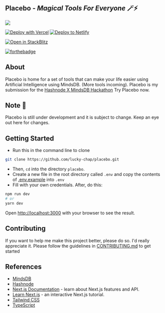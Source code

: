 ## **Placebo** - _Magical Tools For Everyone_ 🪄⚡

<a href="https://placebo.vercel.app" target="_blank" rel="noreferrer">
    <img src="https://placebo.vercel.app/og.png" />
</a>

[![Deploy with Vercel](https://vercel.com/button)](https://vercel.com/import/git?s=https://github.com/lucky-chap/placebo) [![Deploy to Netlify](https://www.netlify.com/img/deploy/button.svg)](https://app.netlify.com/start/deploy?repository=https://github.com/lucky-chap/placebo)

[![Open in StackBlitz](https://developer.stackblitz.com/img/open_in_stackblitz.svg)](https://stackblitz.com/github/lucky-chap/placebo)

[![forthebadge](https://forthebadge.com/images/badges/made-with-typescript.svg)](https://typescriptlang.org)

## About

Placebo is home for a set of tools that can make your life easier using Artificial Intelligence using MindsDB. (More tools incoming). Placebo is my submission for the [Hashnode X MindsDB Hackathon](https://hashnode.com/hackathons/mindsdb) Try Placebo now.

## Note 🚧

Placebo is still under development and it is subject to change. Keep an eye out here for changes.

## Getting Started

- Run this in the command line to clone

```bash
git clone https://github.com/lucky-chap/placebo.git
```

- Then, `cd` into the directory `placebo`.
- Create a new file in the root directory called `.env` and copy the contents
  of [.env.example](./.env.example) into `.env`
- Fill with your own credentials. After, do this:

```bash
npm run dev
# or
yarn dev
```

Open [http://localhost:3000](http://localhost:3000) with your browser to see the result.

## Contributing

If you want to help me make this project better, please do so. I'd really appreciate it.
Please follow the guidelines in [CONTRIBUTING.md](./CONTRIBUTING.md) to get started

## References

- [MindsDB](https://mindsdb.com)
- [Hashnode](https://hashnode.com)
- [Next.js Documentation](https://nextjs.org/docs) - learn about Next.js features and API.
- [Learn Next.js](https://nextjs.org/learn) - an interactive Next.js tutorial.
- [Tailwind CSS](https://tailwindcss.com)
- [TypeScript](https://www.typescriptlang.org)
